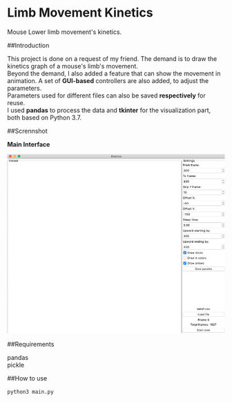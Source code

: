 # Limb Movement Kinetics
Mouse Lower limb movement's kinetics.

##Introduction

This project is done on a request of my friend. The demand is to draw the kinetics graph of a mouse's limb's movement.  
Beyond the demand, I also added a feature that can show the movement in animation. A set of **GUI-based** controllers are also added, to adjust the parameters.  
Parameters used for different files can also be saved **respectively** for reuse.  
I used **pandas** to process the data and **tkinter** for the visualization part, both based on Python 3.7.   

##Scrennshot

**Main Interface**

![ScreenShot](./screenshots/screenshot_1.png)

##Requirements

pandas  
pickle

##How to use
```
python3 main.py
``` 
